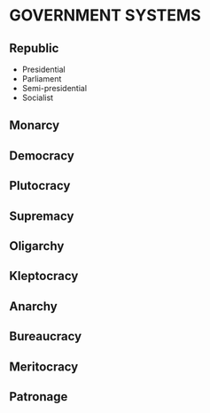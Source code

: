 # GOVERNMENT SYSTEMS

## Republic

- Presidential
- Parliament
- Semi-presidential
- Socialist

## Monarcy

## Democracy

## Plutocracy

## Supremacy

## Oligarchy

## Kleptocracy

## Anarchy

## Bureaucracy

## Meritocracy

## Patronage
